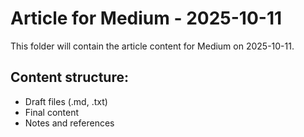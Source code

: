 # Article for Medium - 2025-10-11

This folder will contain the article content for Medium on 2025-10-11.

## Content structure:
- Draft files (.md, .txt)
- Final content
- Notes and references
